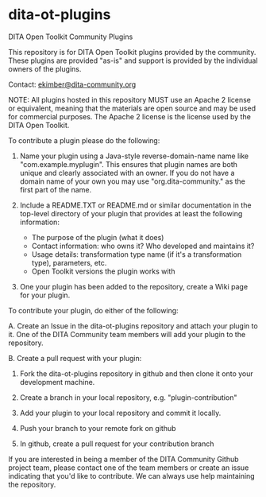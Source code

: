 dita-ot-plugins
===============

DITA Open Toolkit Community Plugins

This repository is for DITA Open Toolkit plugins
provided by the community. These plugins are
provided "as-is" and support is provided by the
individual owners of the plugins.

Contact: ekimber@dita-community.org

NOTE: All plugins hosted in this repository MUST 
use an Apache 2 license or equivalent, meaning that
the materials are open source and may be used for commercial
purposes. The Apache 2 license is the license used by
the DITA Open Toolkit.

To contribute a plugin please do the following:

1. Name your plugin using a Java-style reverse-domain-name
   name like "com.example.myplugin". This ensures that plugin
   names are both unique and clearly associated with an 
   owner. If you do not have a domain name of your own you
   may use "org.dita-community." as the first part of the
   name.

2. Include a README.TXT or README.md or similar documentation in the top-level
   directory of your plugin that provides at least the following
   information:
   
   - The purpose of the plugin (what it does)
   - Contact information: who owns it? Who developed and maintains it?
   - Usage details: transformation type name (if it's a transformation
     type), parameters, etc.
   - Open Toolkit versions the plugin works with
   
3. One your plugin has been added to the repository, create
   a Wiki page for your plugin.   
   
To contribute your plugin, do either of the following:

A. Create an Issue in the dita-ot-plugins repository and attach your plugin to it. 
   One of the DITA Community team members will add your plugin to the repository.

B. Create a pull request with your plugin:
   
   1. Fork the dita-ot-plugins repository in github and then clone it onto your 
      development machine.
      
   2. Create a branch in your local repository, e.g. "plugin-contribution"
   
   3. Add your plugin to your local repository and commit it locally.
   
   4. Push your branch to your remote fork on github
   
   5. In github, create a pull request for your contribution branch
   
If you are interested in being a member of the DITA Community Github project team,
please contact one of the team members or create an issue indicating that you'd
like to contribute. We can always use help maintaining the repository.
  
   
   